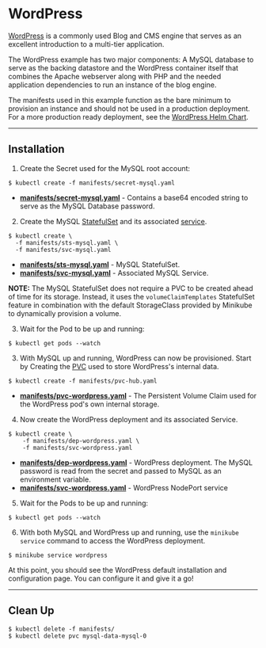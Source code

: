 # WordPress

[WordPress][wordpress] is a commonly used Blog and CMS engine that serves as an excellent
introduction to a multi-tier application.

The WordPress example has two major components: A MySQL database to serve as the backing datastore 
and the WordPress container itself that combines the Apache webserver along with PHP and the needed
application dependencies to run an instance of the blog engine. 

The manifests used in this example function as the bare minimum to provision an instance and should
not be used in a production deployment. For a more production ready deployment, see the
[WordPress Helm Chart][wordpress-chart].

---

## Installation

1. Create the Secret used for the MySQL root account:
```
$ kubectl create -f manifests/secret-mysql.yaml 
```

* **[manifests/secret-mysql.yaml](manifests/secret-mysql.yaml)** - Contains a base64 encoded string
  to serve as the MySQL Database password.


2. Create the MySQL [StatefulSet](manifests/sts-mysql.yaml) and its associated
   [service](manifests/svc-mysql.yaml).
```
$ kubectl create \
  -f manifests/sts-mysql.yaml \
  -f manifests/svc-mysql.yaml
```

* **[manifests/sts-mysql.yaml](manifests/sts-mysql.yaml)** - MySQL StatefulSet.
* **[manifests/svc-mysql.yaml](manifests/svc-mysql.yaml)** - Associated MySQL Service.

**NOTE:** The MySQL StatefulSet does not require a PVC to be created ahead of time for its storage.
Instead, it uses the `volumeClaimTemplates` StatefulSet feature in combination with the default
StorageClass provided by Minikube to dynamically provision a volume.

3. Wait for the Pod to be up and running:
```
$ kubectl get pods --watch
```

3. With MySQL up and running, WordPress can now be provisioned. Start by Creating the 
   [PVC](manifests/pvc-wordpress.yaml) used to store WordPress's internal data.
```
$ kubectl create -f manifests/pvc-hub.yaml
```
* **[manifests/pvc-wordpress.yaml](manifests/pvc-wordpress.yaml)** - The Persistent Volume Claim
used for the WordPress pod's own internal storage.

4. Now create the WordPress deployment and its associated Service.
```
$ kubectl create \
    -f manifests/dep-wordpress.yaml \
    -f manifests/svc-wordpress.yaml
```

* **[manifests/dep-wordpress.yaml](manifests/dep-wordpress.yaml)** - WordPress deployment. The
MySQL password is read from the secret and passed to MySQL as an environment variable.
* **[manifests/svc-wordpress.yaml](manifests/svc-wordpress.yaml)** - WordPress NodePort service

5. Wait for the Pods to be up and running:
```
$ kubectl get pods --watch
```

6. With both MySQL and WordPress up and running, use the `minikube service` command to access the
WordPress deployment.
```
$ minikube service wordpress
```

At this point, you should see the WordPress default installation and configuration page. You can
configure it and  give it a go!

---

## Clean Up

```
$ kubectl delete -f manifests/
$ kubectl delete pvc mysql-data-mysql-0
```

[wordpress]: https://wordpress.org/
[wordpress-chart]: https://github.com/helm/charts/tree/master/stable/wordpress